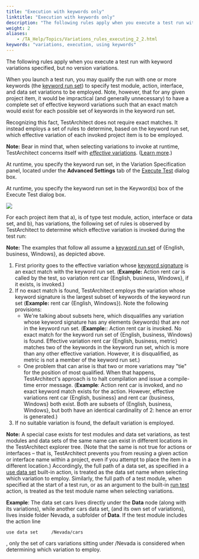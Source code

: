 ```yaml
--- 
title: "Execution with keywords only"
linktitle: "Execution with keywords only"
description: "The following rules apply when you execute a test run with keyword variations specified, but no version variations."
weight: 2
aliases: 
    - /TA_Help/Topics/Variations_rules_executing_2_2.html
keywords: "variations, execution, using keywords"
---
```


The following rules apply when you execute a test run with keyword variations specified, but no version variations.

When you launch a test run, you may qualify the run with one or more keywords \(the [keyword run set](/TA_Glossary/Topics/glossaryKeywordRunSet.html)\) to specify test module, action, interface, and data set variations to be employed. Note, however, that for any given project item, it would be impractical \(and generally unnecessary\) to have a complete set of effective keyword variations such that an exact match would exist for each possible set of keywords in the keyword run set.

Recognizing this fact, TestArchitect does not require exact matches. It instead employs a set of rules to determine, based on the keyword run set, which effective variation of each invoked project item is to be employed.

**Note:** Bear in mind that, when selecting variations to invoke at runtime, TestArchitect concerns itself with [*effective* variations](/TA_Glossary/Topics/glossaryEffectiveVariation.html). \([Learn more](/TA_Help/Topics/Variations_rules_3.html#title.key_sig_complex_keyterms).\)

At runtime, you specify the keyword run set, in the Variation Specification panel, located under the **Advanced Settings** tab of the [Execute Test](/reuse/../TA_Help/Topics/Test_exec_test_execution.html) dialog box.

At runtime, you specify the keyword run set in the Keyword\(s\) box of the Execute Test dialog box.

![](/images/TA_Help/Images/ug_systemtree29.png)

For each project item that a\), is of type test module, action, interface or data set, and b\), has variations, the following set of rules is observed by TestArchitect to determine which effective variation is invoked during the test run:

**Note:** The examples that follow all assume a [keyword run set](/reuse/../TA_Glossary/Topics/glossaryKeywordRunSet.html) of \{English, business, Windows\}, as depicted above.

1.  First priority goes to the effective variation whose [keyword signature](/reuse/../TA_Glossary/Topics/glossaryKeywordSignature.html) is an exact match with the keyword run set. \(**Example:** Action rent car is called by the test, so variation rent car \{English, business, Windows\}, if it exists, is invoked.\)
2.  If no exact match is found, TestArchitect employs the variation whose keyword signature is the largest subset of keywords of the keyword run set \(**Example:** rent car \{English, Windows\}\). Note the following provisions:
    -   We're talking about subsets here, which disqualifies any variation whose keyword signature has any elements \(keywords\) that are *not* in the keyword run set. \(**Example:**: Action rent car is invoked. No exact match for the keyword run set of \{English, business, Windows\} is found. Effective variation rent car \{English, business, metric\} matches two of the keywords in the keyword run set, which is more than any other effective variation. However, it is disqualified, as metric is not a member of the keyword run set.\)
    -   One problem that can arise is that two or more variations may "tie" for the position of most qualified. When that happens, TestArchitect's approach is to halt compilation and issue a compile-time error message. \(**Example**: Action rent car is invoked, and no exact keyword match exists for the action. However, effective variations rent car \{English, business\} and rent car \{business, Windows\} both exist. Both are subsets of \{English, business, Windows\}, but both have an identical cardinality of 2: hence an error is generated.\)
3.  If no suitable variation is found, the default variation is employed.

**Note:** A special case exists for test modules and data set variations, as test modules and data sets of the same name can exist in different locations in the TestArchitect explorer tree. \(Note that the same is not true for actions or interfaces – that is, TestArchitect prevents you from reusing a given action or interface name within a project, even if you attempt to place the item in a different location.\) Accordingly, the full path of a data set, as specified in a [use data set](/reuse/../TA_Automation/Topics/bia_use_data_set.html) built-in action, is treated as the data set name when selecting which variation to employ. Similarly, the full path of a test module, when specified at the start of a test run, or as an argument to the built-in [run test](/reuse/../TA_Automation/Topics/bia_run_test.html) action, is treated as the test module name when selecting variations.

**Example**: The data set cars lives directly under the **Data** node \(along with its variations\), while another cars data set, \(and its own set of variations\), lives inside folder Nevada, a subfolder of **Data**. If the test module includes the action line

```
use data set     /Nevada/cars
```

, only the set of cars variations sitting under /Nevada is considered when determining which variation to employ.




